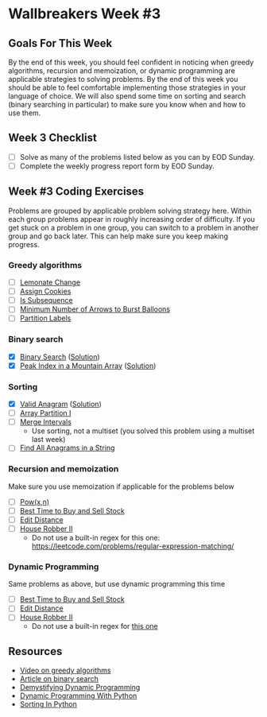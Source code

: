 # Wallbreakers Week #3

## Goals For This Week
By the end of this week, you should feel confident in noticing when greedy algorithms, recursion and memoization, or dynamic programming are applicable strategies to solving problems. By the end of this week you should be able to feel comfortable implementing those strategies in your language of choice. We will also spend some time on sorting and search (binary searching in particular) to make sure you know when and how to use them.

## Week 3 Checklist
- [ ] Solve as many of the problems listed below as you can by EOD Sunday.
- [ ] Complete the weekly progress report form by EOD Sunday.

## Week #3 Coding Exercises
Problems are grouped by applicable problem solving strategy here. Within each group problems appear in roughly increasing order of difficulty. If you get stuck on a problem in one group, you can switch to a problem in another group and go back later. This can help make sure you keep making progress.

### Greedy algorithms
- [ ] [Lemonate Change](https://leetcode.com/problems/lemonade-change)
- [ ] [Assign Cookies](https://leetcode.com/problems/assign-cookies)
- [ ] [Is Subsequence](https://leetcode.com/problems/is-subsequence)
- [ ] [Minimum Number of Arrows to Burst Balloons](https://leetcode.com/problems/minimum-number-of-arrows-to-burst-balloons)
- [ ] [Partition Labels](https://leetcode.com/problems/partition-labels)

### Binary search
- [x] [Binary Search](https://leetcode.com/problems/binary-search) ([Solution](binary-search.java))
- [x] [Peak Index in a Mountain Array](https://leetcode.com/problems/peak-index-in-a-mountain-array) ([Solution](peak-index-in-a-mountain-array.java))

### Sorting
- [x] [Valid Anagram](https://leetcode.com/problems/valid-anagram) ([Solution](valid-anagram.java))
- [ ] [Array Partition I](https://leetcode.com/problems/array-partition-i)
- [ ] [Merge Intervals](https://leetcode.com/problems/merge-intervals)
	- Use sorting, not a multiset (you solved this problem using a multiset last week) 
- [ ] [Find All Anagrams in a String](https://leetcode.com/problems/find-all-anagrams-in-a-string)

### Recursion and memoization
Make sure you use memoization if applicable for the problems below

- [ ] [Pow(x,n)](https://leetcode.com/problems/powx-n)
- [ ] [Best Time to Buy and Sell Stock](https://leetcode.com/problems/best-time-to-buy-and-sell-stock)
- [ ] [Edit Distance](https://leetcode.com/problems/edit-distance)
- [ ] [House Robber II](https://leetcode.com/problems/house-robber-ii)
	- Do not use a built-in regex for this one: https://leetcode.com/problems/regular-expression-matching/

### Dynamic Programming
Same problems as above, but use dynamic programming this time

- [ ] [Best Time to Buy and Sell Stock](https://leetcode.com/problems/best-time-to-buy-and-sell-stock)
- [ ] [Edit Distance](https://leetcode.com/problems/edit-distance)
- [ ] [House Robber II](https://leetcode.com/problems/house-robber-ii)
	- Do not use a built-in regex for [this one](https://leetcode.com/problems/regular-expression-matching/)

## Resources
- [Video on greedy algorithms](https://www.coursera.org/learn/algorithms-greedy)
- [Article on binary search](https://www.khanacademy.org/computing/computer-science/algorithms/binary-search/a/binary-search)
- [Demystifying Dynamic Programming](https://www.freecodecamp.org/news/demystifying-dynamic-programming-3efafb8d4296/)
- [Dynamic Programming With Python](https://hackernoon.com/dynamic-programming-python-80f944aa6e6c)
- [Sorting In Python](https://www.programiz.com/python-programming/methods/list/sort)